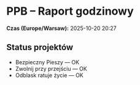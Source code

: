 # PPB – Raport godzinowy
**Czas (Europe/Warsaw):** 2025-10-20 20:27

## Status projektów
- Bezpieczny Pieszy — OK
- Zwolnij przy przejściu — OK
- Odblask ratuje życie — OK

